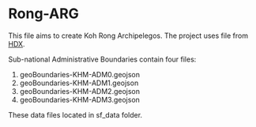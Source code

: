 # Rong-ARG
This file aims to create Koh Rong Archipelegos. 
The project uses file from [HDX](https://data.humdata.org/dataset/geoboundaries-admin-boundaries-for-cambodia?).

Sub-national Administrative Boundaries contain four files:
1. geoBoundaries-KHM-ADM0.geojson
2. geoBoundaries-KHM-ADM1.geojson
3. geoBoundaries-KHM-ADM2.geojson
4. geoBoundaries-KHM-ADM3.geojson

These data files located in sf_data folder. 



